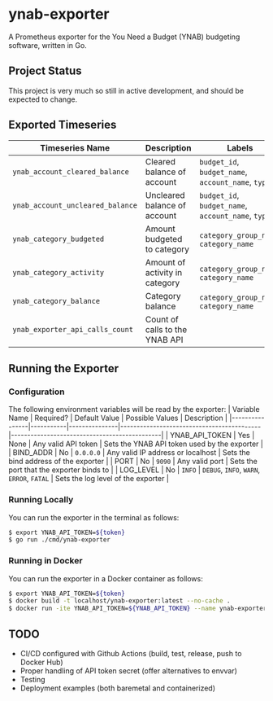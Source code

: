 # ynab-exporter

A Prometheus exporter for the You Need a Budget (YNAB) budgeting software, written in Go.

## Project Status

This project is very much so still in active development, and should be expected to change.

## Exported Timeseries

| Timeseries Name                  | Description                    | Labels                                             |
|----------------------------------|--------------------------------|----------------------------------------------------|
| `ynab_account_cleared_balance`   | Cleared balance of account     | `budget_id`, `budget_name`, `account_name`, `type` |
| `ynab_account_uncleared_balance` | Uncleared balance of account   | `budget_id`, `budget_name`, `account_name`, `type` |
| `ynab_category_budgeted`         | Amount budgeted to category    | `category_group_name`, `category_name`             |
| `ynab_category_activity`         | Amount of activity in category | `category_group_name`, `category_name`             |
| `ynab_category_balance`          | Category balance               | `category_group_name`, `category_name`             |
| `ynab_exporter_api_calls_count`  | Count of calls to the YNAB API |                                                    |

## Running the Exporter

### Configuration

The following environment variables will be read by the exporter:
| Variable Name  | Required? | Default Value | Possible Values                           | Description                                  |
|----------------|-----------|---------------|-------------------------------------------|----------------------------------------------|
| YNAB_API_TOKEN | Yes       | None          | Any valid API token                       | Sets the YNAB API token used by the exporter |
| BIND_ADDR      | No        | `0.0.0.0`     | Any valid IP address or localhost         | Sets the bind address of the exporter        |
| PORT           | No        | `9090`        | Any valid port                            | Sets the port that the exporter binds to     |
| LOG_LEVEL      | No        | `INFO`        | `DEBUG`, `INFO`, `WARN`, `ERROR`, `FATAL` | Sets the log level of the exporter           |

### Running Locally

You can run the exporter in the terminal as follows:
```bash
$ export YNAB_API_TOKEN=${token}
$ go run ./cmd/ynab-exporter
```

### Running in Docker

You can run the exporter in a Docker container as follows:
```bash
$ export YNAB_API_TOKEN=${token}
$ docker build -t localhost/ynab-exporter:latest --no-cache .
$ docker run -ite YNAB_API_TOKEN=${YNAB_API_TOKEN} --name ynab-exporter --rm --publish 9090:9090/tcp localhost/ynab-exporter:latest
```

## TODO

* CI/CD configured with Github Actions (build, test, release, push to Docker Hub)
* Proper handling of API token secret (offer alternatives to envvar)
* Testing
* Deployment examples (both baremetal and containerized)
